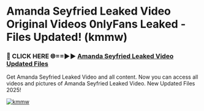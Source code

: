 # Amanda Seyfried Leaked Video Original Videos 0nlyFans Leaked - Files Updated! (kmmw)

<h3>🔴 CLICK HERE 🌐==►► <a href="https://tinyurl.com/2jnfzry5" rel="nofollow">Amanda Seyfried Leaked Video Updated Files</a></h3>

Get Amanda Seyfried Leaked Video and all content. Now you can access all videos and pictures of Amanda Seyfried Leaked Video. New Updated Files 2025!

[![kmmw](https://i.imgur.com/GyGTBgg.gif)](https://tinyurl.com/2jnfzry5)
